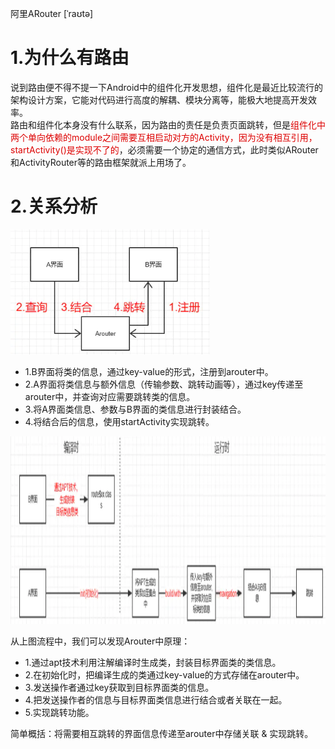 阿里ARouter [ˈraʊtə]

# 1.为什么有路由
说到路由便不得不提一下Android中的组件化开发思想，组件化是最近比较流行的架构设计方案，它能对代码进行高度的解耦、模块分离等，能极大地提高开发效率。  
路由和组件化本身没有什么联系，因为路由的责任是负责页面跳转，但是<font color="#dd0000">组件化中两个单向依赖的module之间需要互相启动对方的Activity，因为没有相互引用，startActivity()是实现不了的</font>，必须需要一个协定的通信方式，此时类似ARouter和ActivityRouter等的路由框架就派上用场了。

# 2.关系分析
  <img src="image/arouter_2.png" alt="GitHub"  height="200" />   

  * 1.B界面将类的信息，通过key-value的形式，注册到arouter中。
  * 2.A界面将类信息与额外信息（传输参数、跳转动画等），通过key传递至arouter中，并查询对应需要跳转类的信息。
  * 3.将A界面类信息、参数与B界面的类信息进行封装结合。
  * 4.将结合后的信息，使用startActivity实现跳转。

  <img src="image/arouter_1.png" alt="GitHub"  height="300" />

从上图流程中，我们可以发现Arouter中原理：
* 1.通过apt技术利用注解编译时生成类，封装目标界面类的类信息。
* 2.在初始化时，把编译生成的类通过key-value的方式存储在arouter中。
* 3.发送操作者通过key获取到目标界面类的信息。
* 4.把发送操作者的信息与目标界面类信息进行结合或者关联在一起。
* 5.实现跳转功能。

简单概括：将需要相互跳转的界面信息传递至arouter中存储关联 & 实现跳转。

